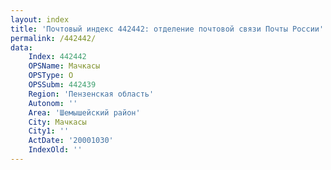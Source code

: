 ```yaml
---
layout: index
title: 'Почтовый индекс 442442: отделение почтовой связи Почты России'
permalink: /442442/
data:
    Index: 442442
    OPSName: Мачкасы
    OPSType: О
    OPSSubm: 442439
    Region: 'Пензенская область'
    Autonom: ''
    Area: 'Шемышейский район'
    City: Мачкасы
    City1: ''
    ActDate: '20001030'
    IndexOld: ''
---
```

